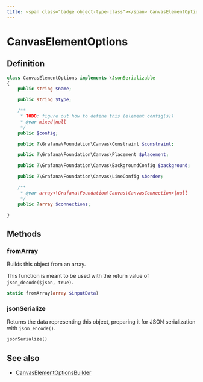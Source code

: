 ```yaml
---
title: <span class="badge object-type-class"></span> CanvasElementOptions
---
```

# <span class="badge object-type-class"></span> CanvasElementOptions

## Definition

```php
class CanvasElementOptions implements \JsonSerializable
{
    public string $name;

    public string $type;

    /**
     * TODO: figure out how to define this (element config(s))
     * @var mixed|null
     */
    public $config;

    public ?\Grafana\Foundation\Canvas\Constraint $constraint;

    public ?\Grafana\Foundation\Canvas\Placement $placement;

    public ?\Grafana\Foundation\Canvas\BackgroundConfig $background;

    public ?\Grafana\Foundation\Canvas\LineConfig $border;

    /**
     * @var array<\Grafana\Foundation\Canvas\CanvasConnection>|null
     */
    public ?array $connections;

}
```
## Methods

### <span class="badge object-method"></span> fromArray

Builds this object from an array.

This function is meant to be used with the return value of `json_decode($json, true)`.

```php
static fromArray(array $inputData)
```

### <span class="badge object-method"></span> jsonSerialize

Returns the data representing this object, preparing it for JSON serialization with `json_encode()`.

```php
jsonSerialize()
```

## See also

 * <span class="badge builder"></span> [CanvasElementOptionsBuilder](./builder-CanvasElementOptionsBuilder.md)
